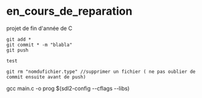 # en_cours_de_reparation
projet de fin d'année de C
```
git add *
git commit * -m "blabla"
git push

test

git rm "nomdufichier.type" //supprimer un fichier ( ne pas oublier de commit ensuite avant de push)
```
gcc main.c -o prog $(sdl2-config --cflags --libs)


